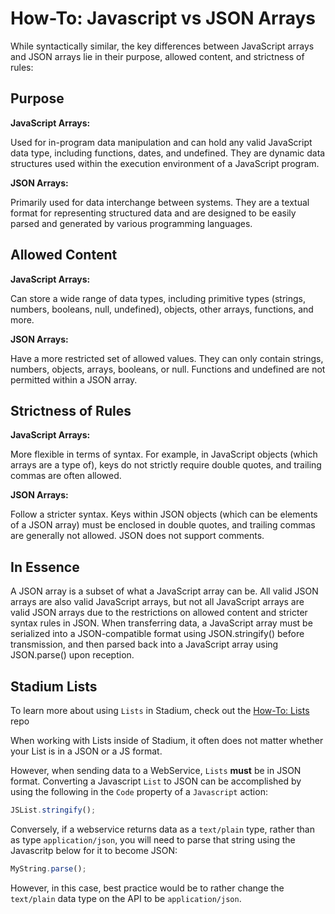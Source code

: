 # How-To: Javascript vs JSON Arrays

While syntactically similar, the key differences between JavaScript arrays and JSON arrays lie in their purpose, allowed content, and strictness of rules:

## Purpose

**JavaScript Arrays:**

Used for in-program data manipulation and can hold any valid JavaScript data type, including functions, dates, and undefined. They are dynamic data structures used within the execution environment of a JavaScript program.

**JSON Arrays:**

Primarily used for data interchange between systems. They are a textual format for representing structured data and are designed to be easily parsed and generated by various programming languages.

## Allowed Content

**JavaScript Arrays:**

Can store a wide range of data types, including primitive types (strings, numbers, booleans, null, undefined), objects, other arrays, functions, and more.

**JSON Arrays:**

Have a more restricted set of allowed values. They can only contain strings, numbers, objects, arrays, booleans, or null. Functions and undefined are not permitted within a JSON array.

## Strictness of Rules

**JavaScript Arrays:**

More flexible in terms of syntax. For example, in JavaScript objects (which arrays are a type of), keys do not strictly require double quotes, and trailing commas are often allowed.

**JSON Arrays:**

Follow a stricter syntax. Keys within JSON objects (which can be elements of a JSON array) must be enclosed in double quotes, and trailing commas are generally not allowed. JSON does not support comments.

## In Essence

A JSON array is a subset of what a JavaScript array can be. All valid JSON arrays are also valid JavaScript arrays, but not all JavaScript arrays are valid JSON arrays due to the restrictions on allowed content and stricter syntax rules in JSON. When transferring data, a JavaScript array must be serialized into a JSON-compatible format using JSON.stringify() before transmission, and then parsed back into a JavaScript array using JSON.parse() upon reception.

## Stadium Lists

To learn more about using `Lists` in Stadium, check out the [How-To: Lists](https://github.com/stadium-software/howto-lists) repo

When working with Lists inside of Stadium, it often does not matter whether your List is in a JSON or a JS format. 

However, when sending data to a WebService, `Lists` **must** be in JSON format. Converting a Javascript `List` to JSON can be accomplished by using the following in the `Code` property of a `Javascript` action: 

```javascript
JSList.stringify();
```

Conversely, if a webservice returns data as a `text/plain` type, rather than as type `application/json`, you will need to parse that string using the Javascritp below for it to become JSON:

```javascript
MyString.parse();
```

However, in this case, best practice would be to rather change the `text/plain` data type on the API to be `application/json`. 
